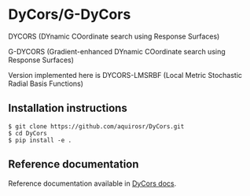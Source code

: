 # DyCors/G-DyCors
DYCORS (DYnamic COordinate search using Response Surfaces)

G-DYCORS (Gradient-enhanced DYnamic COordinate search using Response Surfaces)

Version implemented here is DYCORS-LMSRBF (Local Metric Stochastic
Radial Basis Functions)

## Installation instructions

    $ git clone https://github.com/aquirosr/DyCors.git
    $ cd DyCors
    $ pip install -e .

## Reference documentation
Reference documentation available in
[DyCors docs](https://aquirosr.github.io/DyCors/).